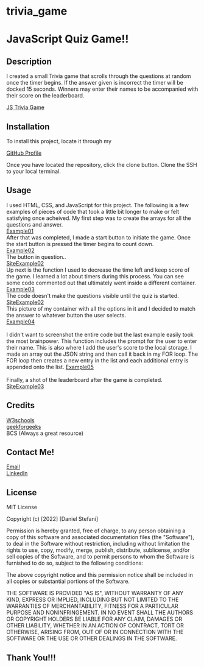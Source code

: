 # trivia_game

##

# JavaScript Quiz Game!!

## Description

I created a small Trivia game that scrolls through the questions at random once the timer begins. If the answer given is incorrect the timer will be docked 15 seconds. Winners may enter their names to be accompanied with their score on the leaderboard.

[JS Trivia Game](https://dstefani86.github.io/trivia_game//)

## Installation

To install this project, locate it through my

[GitHub Profile](https://github.com/DStefani86/)

Once you have located the repository, click the clone button. Clone the SSH to your local terminal.

## Usage

I used HTML, CSS, and JavaScript for this project. The following is a few examples of pieces of code that took a little bit longer to make or felt satisfying once acheived. My first step was to create the arrays for all the questions and answer.
<br>
[Example01](./assets/images/Example01.png)
<br>
After that was completed, I made a start button to initiate the game. Once the start button is pressed the timer begins to count down.
<br>
[Example02](./assets/images/Example02.png)
<br>
The button in question..
<br>
[SiteExample02](./assets/images/SiteExample01.png)
<br>
Up next is the function I used to decrease the time left and keep score of the game. I learned a lot about timers during this process. You can see some code commented out that ultimately went inside a different container.
[Example03](./assets/images/Example03.png)
<br>
The code doesn't make the questions visible until the quiz is started.
<br>
[SiteExample02](./assets/images/SiteExample02.png)
<br>
This picture of my container with all the options in it and I decided to match the answer to whatever button the user selects.
<br>
[Example04](./assets/images/Example04.png)
<br>
<br>
I didn't want to screenshot the entire code but the last example easily took the most brainpower. This function includes the prompt for the user to enter their name. This is also where I add the user's score to the local storage. I made an array out the JSON string and then call it back in my FOR loop. The FOR loop then creates a new entry in the list and each additional entry is appended onto the list.
[Example05](./assets/images/Example05.png)
<br>
<br>
Finally, a shot of the leaderboard after the game is completed.
[SiteExample03](./assets/images/SiteExample03.png)

## Credits

[W3schools](www.w3schools.com)
<br>
[geekforgeeks](geeksforgeeks.org)
<br>
BCS (Always a great resource)

## Contact Me!

[Email](stefanibusiness@gmail.com)
<br>
[LinkedIn](https://www.linkedin.com/in/daniel-stefani-b88695238/)
<br>

## License

MIT License

Copyright (c) [2022] [Daniel Stefani]

Permission is hereby granted, free of charge, to any person obtaining a copy
of this software and associated documentation files (the "Software"), to deal
in the Software without restriction, including without limitation the rights
to use, copy, modify, merge, publish, distribute, sublicense, and/or sell
copies of the Software, and to permit persons to whom the Software is
furnished to do so, subject to the following conditions:

The above copyright notice and this permission notice shall be included in all
copies or substantial portions of the Software.

THE SOFTWARE IS PROVIDED "AS IS", WITHOUT WARRANTY OF ANY KIND, EXPRESS OR
IMPLIED, INCLUDING BUT NOT LIMITED TO THE WARRANTIES OF MERCHANTABILITY,
FITNESS FOR A PARTICULAR PURPOSE AND NONINFRINGEMENT. IN NO EVENT SHALL THE
AUTHORS OR COPYRIGHT HOLDERS BE LIABLE FOR ANY CLAIM, DAMAGES OR OTHER
LIABILITY, WHETHER IN AN ACTION OF CONTRACT, TORT OR OTHERWISE, ARISING FROM,
OUT OF OR IN CONNECTION WITH THE SOFTWARE OR THE USE OR OTHER DEALINGS IN THE
SOFTWARE.

## Thank You!!!

